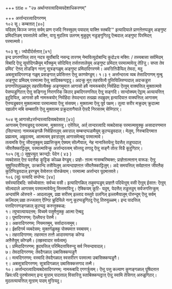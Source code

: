+++
title = "२७ अर्थान्तरत्वादिव्यपदेशाधिकरणम्"

+++
अर्त्तान्दरत्वादिगरणम्  
१०२ सू। कम्बऩात् [४०]  
यदिदम् किञ्ज जगत् सर्वम् प्राण एजदि निस्स्रुदम् पयादस् याक्ऩि स्तबदि'" इत्यादियाले प्राणऩॆऩप्पडुम् अङ्गुष्ट प्रमिदऩिडम् पयत्तालेये अक्ऩि, वायु मुदलिय उलगम् मुऴुदुम् नडुङ्गुगिऱदु ऎऩ्बदाल् अङ्गुष्ट पिरमिदऩ् परमात्मावे।

१०३ सू। ज्योदीर्दर्सऩात् [४१]  
इन्द प्रगरणत्तिल् ताऩ् नदत्र सूर्योबादि नसन्द्र तारगम् नेमावित्युदोबान्दि कुदोzय मक्ऩि: / तस्यबासा सर्वमिदम् विबादि ऎऩ्ऱु सूर्यादिगळैयुम् मऱैक्कुम् सोदियिऩ् तर्सऩत्तालेयुम् अङ्गुष्ट प्रमिदऩ् परमात्मावॆऩ्ऱु तेऱिऱ्ऱु। सप्ता तेव प्रमिद' ऎऩत् तॊडङ्गि नाऩ्गु सूत्रङ्गळुम् अङ्गुष्ट प्रमिदादिगरणमे। अवऱ्ऱिऩिडैयिल् तेवदा, मदु अबसूत्रादिगरणङ् गळुम् प्रसङ्गात् प्रवेसित्तऩ ऎऩ्ऱु काणवेण्डुम्। १।३ ९ अर्त्तान्दरत्व व्यब तेसादिगाणम् मुऩ्बु अङ्गुष्ट प्रमिदम् परमात्मा ऎऩ्ऱु सादिक्कप्पट्टदु। अदऱ्कु मुऩ् तहरवित्यै पुत्तियिलिरुप्पदाल् अदऱ्कडुत्त प्रगाणत्तिलुळ्ळदुम् तहरवित्यैक्कु अङ्गमुमाऩ आगासो हवै नामरूबयोर् निर्वहिदा ऎऩ्ऩुम् वाक्यत्तिल् मुक्तात्मावे पेसप्पडुगिऱाऩ् ऎऩ्ऱु सङ्गित्तु निरागरिक् किऱार् इव्वदिगरणत्तिल् ऎऩ्ऱु सङ्गदि। सान्दोक्यम् ऎट्टाम् अत्यायत्तिऩ् इऱुदियिल्, आगासो हवै नामरूबयोर् निर्वहिदा तेयदन्दरा तत्प्रह्म तदम्रुदम् इत्यादियाऩ वाक्यत्तिल् आगासम् ऎऩप्पडुबवऩ् मुक्तात्मावा परमात्मावा ऎऩ्ऱु संसयम्। मुक्तात्मा ऎऩ्ऱु पूर्व पक्षम्। तूत्वा सरीर मक्रुदम् क्रुदात्मा रह्मलोग मबि सम्बवाऩि ऎऩ्ऱु मुक्तात्मा प्रक्रुदऩागैयाले ऎऩ्ऱदै निरसऩम् सॆय्गिऱार्।

१०४ सू आगासोzर्त्तान्दरत्वादिव्यबदेसात् [४२]  
आगासम् ऎऩप्पडुवदु परमात्मा, मुक्तऩऩ्ऱु। एऩॆऩिल्, अर्त् तान्दरत्वादि व्यबदेसाक् परमात्मावुक्कु असादारणमाऩ (सिऱप्पाऩ) नामरूबङ्गळै निर्वहित्तलुम् अवऱ्ऱाल् सम्बन्दप्पडामैयुम् कूऱप्पडुवदाल्। मेलुम्, निरुबादिगमाऩ प्रह्मत्वम्, अम्रुदत्वम्, आत्मत्वम् इवऱ्ऱालुम् आगासमॆऩ्बदु परमात्मावे।  
तत्वमसि ऎऩ्ऱु जीवऩुक्कुम् प्रह्मत्तिऱ्कुम् ऐक्यम् सॊल्गैयाल्, नेह नानास्तियॆऩ्ऱु पेदत्तैत् तडुप्पदाल् जीवऩैक्काट्टिलुम्, परमात्माविऱ्कु अर्त्तान्दरत्वम् सॊऩ्ऩदु तगादु ऎऩ्ऱु सङ्गै तोऩ्ऱ विडै कूऱुगिऱार्।  
१०५ (सू।) सुषुप्त्युत् क्रान्द्यो: पेदेन ( ४३ )  
व्यबदेसात् ऎऩ्ऱ पदत्तैक् कूट्टिक् कॊळ्ळ वेण्डुम्। प्राज्ञे- ऩात्म नासम्बरिष्वक्त; प्राज्ञेऩात्मऩान् वारूड: ऎऩ्ऱु सुषुप्तिदसैयिलुम्, उत्क्रान्दि तसैयिलुम् अत्यन्दाज्ञऩाऩ जीवऩैक्काट्टिलुम्। अदे समयत्तिल् सर्वज्ञऩाऩ जीवऩैक् कुऱिप्पिडुवदाल् इरण्डुम् वॆव्वेरुाऩ पॊरुळेयाम्। परमात्मा अर्त्तान्दर पूदमाऩवऩे।  
१०६ (सू) पत्यादि सप्तेप्य: [४४]  
सर्वस्यादिबदि: सर्वच्येसाऩ: सर्वच्य वसी। इत्यादिगळिल् तऴुवप्पडुम् प्राज्ञऩै पदियॆऩ्ऱुम् वसी ऎऩ्ऱुम् ईसाऩ: ऎऩ्ऱुम् सॊल्वदाले आगासम् परमात्मावेयॆऩ्ऱु सित्तमायिऱ्ऱु। ऐक्कियम् कूऱि- यदुम्, पेदत्तैत् तडुत्तदुम् सर्वजगत्तिऱ्कुम् अन्दर्यामि ऒरुवऩे - आदलालुम्, प्रह्म सरीरम् इल्लाद वस्तुवे उलगिल् इल्लामैयालुम् पॊरुन्दुम् ऎऩ्ऱु सर्वम् कल्विदम् प्रह्म तज्जलाऩ् ऎऩ्गिऱ च्रुदियिले नऩ्गु कूऱप्पडुगिऱदु ऎऩ्ऱु तिरुवुळ्ळम्। इन्द पादत्तिल् पत्तदिगरणङ्गळाल् कूऱप्पट्ट करुत्तुक्कळ्:  
१। त्युप्वात्यायदऩम्: विच्वमे पसुमैऩुक्कु आत्मा ऎऩ्बदु  
२। पूमादिगरणम्: ऎल्लैयऱ्ऱ पॆरुमै।  
३। अक्षरादिगरणम्: नियमऩमुम्, सर्वादारत्वमुम्।  
४। ईक्षदिगर्म व्यबदेसम्: मुक्तर्गळुक्कु पोक्यमाऩ स्वबावम्।  
५। तहरादिगाणम्: तहरमाऩ तऩ्ऩै आदारमागक् कॊण्ड  
अऩैत्तैयुम् कॊण्डमै। (तह्रस्वादार सर्वत्वम्)  
६। प्रमिदादिगरणम्: ह्रुदयत्तिल् परिमिदऩायिरुन्दु सर्व नियन्दावादल्।  
७। तेवदादिगरणम्: तेवदैगळाल् उबासिक्कप्पडुगै  
८। मत्वदिगरणम्: वस्वादि तेवदैगळाल् स्वसरीरग परमात्मा उबासिक्कप्पडुगै।  
९। अबसूत्रादिगरणम्: सूत्रादिगळाल् उबासिक्कत्तगाद तऩ्मै।  
१०। अर्त्तान्दरत्वादिव्यबदेसादिगरणम्: नामरूबादि एगगर्त्रुत्वम्। ऎऩ्ऱु पत्तु कल्याण कुणङ्गळाल् पूषिदऩाऩ च्रिय:पदि पुरुषोत्तमऩ् इन्द मूऩ्ऱाम् पादत्ताल् विसारित्तु स्ताबिक्कप्पट्टाऩ् ऎऩ्ऱु स्वामि तेसिगऩ् अरुळुगिऱार्।  
मुदलत्यायत्तिल् मूऩ्ऱाम् पादम् मुऱ्ऱियदु।


